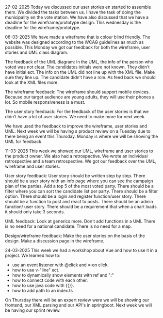 
27-02-2025
Today we discussed our user stories en started to assemble them.
We divided the tasks between us. I have the task of doing the municipality en the vote station.
We have also discussed that we have a deadline for the wireframe/prototype design. 
This wednesday is the deadline for the wireframe/prototype.

06-03-2025
We have made a wireframe that is colour blind friendly. 
The website was designed according to the WCAG guidelines as much as possible.
This Monday we got our feedback for both the wireframe, user stories and UML class diagram. 

The feedback of the UML diagram:
In the UML, the info of the person who voted was not clear.
The candidates initials were not known. They didn't have initial ect.
The info on the UML did not line up with the XML file. Make sure they line up.
The candidate didn't have a role. 
As feed back we should look at the XML files more.

The wireframe feedback:
The wireframe should support mobile devices. 
Because our target audience are young adults, they will use their phones a lot.
So mobile responsiveness is a must.

The user story feedback:
For the feedback of the user stories is that we didn't have a lot of user stories. 
We need to make more for next week.

We have used the feedback to improve the wireframe, user stories and UML. 
Next week we will be having a product review on a Tuesday due to there being an event this Thursday. 
Monday is where we will be showing the UML for feedback. 

11-03-2025
This week we showed our UML, wireframe and user stories to the product owner. 
We also had a retrospective. We wrote an individual retrospective and a team retrospective.
We got our feedback over the UML, wireframe and user stories. 
 
User story feedback:
User story should be written step by step.
There should be a user story with an info page where you can see the campaign plan of the parties.
Add a top 5 of the most voted party.
There should be a filter where you can sort the candidate list per party.
There should be a filter option.
There should be a login and register function/user story.
There should be a function to post and react to posts.
There should be an admin function/ user story.
There should be a requirement that when a chart loads it should only take 3 seconds.

UML feedback:
Look at generics more.
Don't add functions in a UML
There is no need for a national candidate.
There is no need for a map.

Design/wireframe feedback:
Make the user stories on the basis of the design.
Make a discussion page in the wireframe.

24-03-2025
This week we had a workshop about Vue and how to use it in a project. 
We learned how to:
+ use an event listener with @click and v-on click.
+ how to use v-"line" ect.
+ how to dynamically show elements with ref and ":"
+ how to connect code with each other.
+ how to use java code with {{}}.
+ how to add path to an index.ts

On Thursday there will be an expert review were we will be showing our frontend, our XML parsing and our API's in springboot.
Next week we will be having our sprint review.